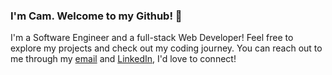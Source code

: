 ### I'm Cam. Welcome to my Github! 🚀

I'm a Software Engineer and a full-stack Web Developer! Feel free to explore my projects and check out my coding journey. You can reach out to me through my [email](mailto:camchu.dev@gmail.com) and [LinkedIn](https://www.linkedin.com/in/cam-chu/), I'd love to connect!
